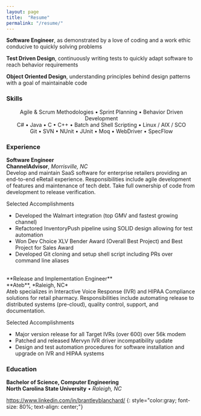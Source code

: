 ```yaml
---
layout: page
title:  "Resume"
permalink: "/resume/"
---
```


**Software Engineer**, as demonstrated by a love of coding and a work ethic conducive to quickly solving problems

**Test Driven Design**, continuously writing tests to quickly adapt software to reach behavior requirements

**Object Oriented Design**, understanding principles behind design patterns with a goal of maintainable code

### Skills
<center>Agile & Scrum Methodologies • Sprint Planning • Behavior Driven Development</center>
<center>C# • Java • C • C++ • Batch and Shell Scripting • Linux / AIX / SCO</center>
<center>Git • SVN • NUnit • JUnit • Moq • WebDriver • SpecFlow</center>

### Experience
**Software Engineer**<br>
**ChannelAdvisor**, *Morrisville, NC*<br>
Develop and maintain SaaS software for enterprise retailers providing an end-to-end eRetail experience. Responsibilities include agile development of features and maintenance of tech debt. Take full ownership of code from development to release verification.

Selected Accomplishments<br>

* Developed the Walmart integration (top GMV and fastest growing channel)
* Refactored InventoryPush pipeline using SOLID design allowing for test automation
* Won Dev Choice XLV Bender Award (Overall Best Project) and Best Project for Sales Award
* Developed Git cloning and setup shell script including PRs over command line aliases

<br>
**Release and Implementation Engineer**<br>
**Ateb**, *Raleigh, NC*<br>
Ateb specializes in Interactive Voice Response (IVR) and HIPAA Compliance solutions for retail pharmacy.  Responsibilities include automating release to distributed systems (pre-cloud), quality control, support, and documentation.

Selected Accomplishments<br>

* Major version release for all Target IVRs (over 600) over 56k modem
* Patched and released Mervyn IVR driver incompatibility update
* Design and test automation procedures for software installation and upgrade on IVR and HIPAA systems

### Education
**Bachelor of Science, Computer Engineering**<br>
**North Carolina State University** • *Raleigh, NC*

<https://www.linkedin.com/in/brantleyblanchard/>
{: style="color:gray; font-size: 80%; text-align: center;"}
